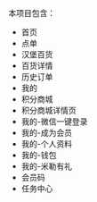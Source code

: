
本项目包含：

- 首页
- 点单
- 汉堡百货
- 百货详情
- 历史订单
- 我的
- 积分商城
- 积分商城详情页
- 我的-微信一键登录
- 我的-成为会员
- 我的-个人资料
- 我的-钱包
- 我的-米勒有礼
- 会员码
- 任务中心

